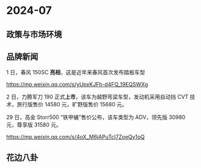 # 2024-07

## 政策与市场环境

## 品牌新闻

1 日，春风 150SC **亮相**，这是近年来春风首次发布踏板车型

https://mp.weixin.qq.com/s/yUpxKJFh-d4FQ_19EQSWXg

2 日，力腾军刀 190 正式**上市**，该车为越野弯梁车型，发动机采用自动挡 CVT 技术，旅行版售价 14580 元，旷野版售价 15680 元。

29 日，高金 Storr500 “铁甲蛹”售价公布，该车类型为 ADV，领先版 30980 元，尊享版 31580 元。

https://mp.weixin.qq.com/s/4oX_M6jAPuTcI7ZoeQy1oQ

## 花边八卦
